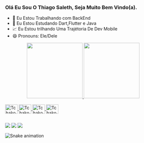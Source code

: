 ### Olá Eu Sou O Thiago Saleth, Seja Muito Bem Vindo(a).

- 🔭 Eu Estou Trabalhando com BackEnd
- 🌱 Eu Estou Estudando Dart,Flutter e Java
- 📈 Eu Estou trilhando Uma Trajétoria De Dev Mobile
- 😄 Pronouns: Ele/Dele

<div align="center">
  <a href="https://github.com/Tchako20">
  <img height="180em" src="https://github-readme-stats.vercel.app/api?username=Tchako20&show_icons=true&theme=dark&include_all_commits=true&count_private=true"/>
  <img height="180em" src="https://github-readme-stats.vercel.app/api/top-langs/?username=Tchako20&layout=compact&langs_count=7&theme=dark"/>
</div>
<div style="display: inline_block"><br>
  <img align="center" alt="Tchako-Java" height="30" width="40" src="https://icongr.am/devicon/java-original.svg?size=128&color=currentColor">
  <img align="center" alt="Tchako-Android" height="30" width="40" src="https://icongr.am/devicon/android-original.svg?size=128&color=currentColor">
  <img align="center" alt="Tchako-JavaScript" height="30" width="40" src="https://icongr.am/devicon/javascript-original.svg?size=128&color=currentColor">
  <img align="center" alt="Tchako-MySQL" height="30" width="40" src="https://icongr.am/devicon/mysql-original.svg?size=128&color=currentColor">
  
  ##
 
<div> 
  <a href="https://www.instagram.com/thiagosaleth?r=nametag target="_blank"><img src="https://img.shields.io/badge/-Instagram-%23E4405F?style=for-the-badge&logo=instagram&logoColor=white" target="_blank"></a>
  <a href = "mailto:Thiagosalethsp@gmail.com"><img src="https://img.shields.io/badge/-Gmail-%23333?style=for-the-badge&logo=gmail&logoColor=white" target="_blank"></a>
  <a href="www.linkedin.com/in/thiago-saleth-a36351211" target="_blank"><img src="https://img.shields.io/badge/-LinkedIn-%230077B5?style=for-the-badge&logo=linkedin&logoColor=white" target="_blank"></a> 
 
  ![Snake animation](https://github.com/Tchako20/rafaballerini/blob/output/github-contribution-grid-snake.svg)
 
</div>
